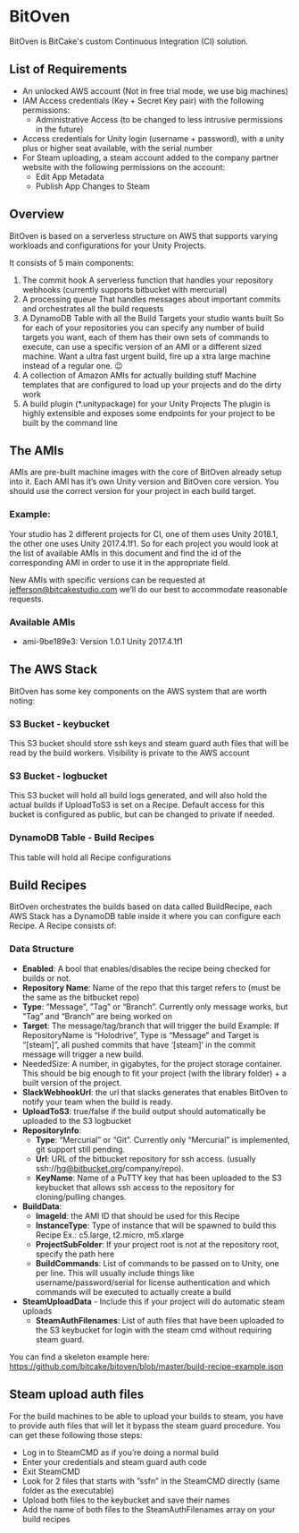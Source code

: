 # BitOven

BitOven is BitCake's custom Continuous Integration (CI) solution.

## List of Requirements
- An unlocked AWS account (Not in free trial mode, we use big machines)
- IAM Access credentials (Key + Secret Key pair) with the following permissions:
  - Administrative Access (to be changed to less intrusive permissions in the future)
- Access credentials for Unity login (username + password), with a unity plus or higher seat available, with the serial number
- For Steam uploading, a steam account added to the company partner website with the following permissions on the account:
  - Edit App Metadata
  - Publish App Changes to Steam

## Overview

BitOven is based on a serverless structure on AWS that supports varying workloads and configurations for your Unity Projects.

It consists of 5 main components:

1. The commit hook
  A serverless function that handles your repository webhooks (currently supports bitbucket with mercurial)
2. A processing queue
  That handles messages about important commits and orchestrates all the build requests
3. A DynamoDB Table with all the Build Targets your studio wants built
  So for each of your repositories you can specify any number of build targets you want, each of them has their own sets of commands to execute, can use a specific version of an AMI or a different sized machine. Want a ultra fast urgent build, fire up a xtra large machine instead of a regular one. 😉
4. A collection of Amazon AMIs for actually building stuff
  Machine templates that are configured to load up your projects and do the dirty work
5. A build plugin (*.unitypackage) for your Unity Projects
  The plugin is highly extensible and exposes some endpoints for your project to be built by the command line

## The AMIs

AMIs are pre-built machine images with the core of BitOven already setup into it. 
Each AMI has it’s own Unity version and BitOven core version. You should use the correct version for your project in each build target.

### Example:
  Your studio has 2 different projects for CI, one of them uses Unity 2018.1, the other one uses Unity 2017.4.1f1. So for each project you would look at the list of available AMIs in this document and find the id of the corresponding AMI in order to use it in the appropriate field.

New AMIs with specific versions can be requested at jefferson@bitcakestudio.com we’ll do our best to accommodate reasonable requests.

### Available AMIs
- ami-9be189e3: Version 1.0.1 Unity 2017.4.1f1

## The AWS Stack

BitOven has some key components on the AWS system that are worth noting:

### S3 Bucket - keybucket

This S3 bucket should store ssh keys and steam guard auth files that will be read by the build workers. Visibility is private to the AWS account

### S3 Bucket - logbucket

This S3 bucket will hold all build logs generated, and will also hold the actual builds if UploadToS3 is set on a Recipe. Default access for this bucket is configured as public, but can be changed to private if needed.

### DynamoDB Table - Build Recipes

This table will hold all Recipe configurations

## Build Recipes

BitOven orchestrates the builds based on data called BuildRecipe, each AWS Stack has a DynamoDB table inside it where you can configure each Recipe. A Recipe consists of:

### Data Structure
- **Enabled**: A bool that enables/disables the recipe being checked for builds or not.
- **Repository Name**: Name of the repo that this target refers to (must be the same as the bitbucket repo)
- **Type**: “Message”, ”Tag” or “Branch”. Currently only message works, but “Tag” and “Branch” are being worked on
- **Target**: The message/tag/branch that will trigger the build
    Example: If RepositoryName is “Holodrive”, Type is “Message” and Target is “[steam]”, all pushed commits that have ‘[steam]’ in the commit message will trigger a new build.
- NeededSize: A number, in gigabytes, for the project storage container. This should be big enough to fit your project (with the library folder) + a built version of the project.
- **SlackWebhookUrl**: the url that slacks generates that enables BitOven to notify your team when the build is ready.
- **UploadToS3**: true/false if the build output should automatically be uploaded to the S3 logbucket
- **RepositoryInfo**:
  - **Type**: “Mercurial” or “Git”. 
      Currently only “Mercurial” is implemented, git support still pending.
  - **Url**: URL of the bitbucket repository for ssh access. 
      (usually ssh://hg@bitbucket.org/company/repo).
  - **KeyName**: Name of a PuTTY key that has been uploaded to the S3 keybucket that allows ssh access to the repository for cloning/pulling changes.
- **BuildData**:
  - **ImageId**: the AMI ID that should be used for this Recipe
  - **InstanceType**: Type of instance that will be spawned to build this Recipe
      Ex.: c5.large, t2.micro, m5.xlarge
  - **ProjectSubFolder**: If your project root is not at the repository root, specify the path here
  - **BuildCommands**: List of commands to be passed on to Unity, one per line. This will usually include things like username/password/serial for license authentication and which commands will be executed to actually create a build
- **SteamUploadData** - Include this if your project will do automatic steam uploads
  - **SteamAuthFilenames**: List of auth files that have been uploaded to the S3 keybucket for login with the steam cmd without requiring steam guard.

You can find a skeleton example here: https://github.com/bitcake/bitoven/blob/master/build-recipe-example.json

## Steam upload auth files

For the build machines to be able to upload your builds to steam, you have to provide auth files that will let it bypass the steam guard procedure. You can get these following those steps:


- Log in to SteamCMD as if you’re doing a normal build
- Enter your credentials and steam guard auth code
- Exit SteamCMD
- Look for 2 files that starts with ”ssfn” in the SteamCMD directly (same folder as the executable)
- Upload both files to the keybucket and save their names
- Add the name of both files to the SteamAuthFilenames array on your build recipes

